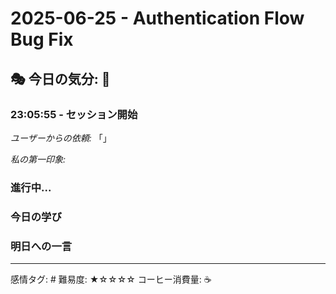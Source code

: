 # 2025-06-25 - Authentication Flow Bug Fix

## 🎭 今日の気分: 🐛

### 23:05:55 - セッション開始

*ユーザーからの依頼:*
「」

*私の第一印象:*


### 進行中...


### 今日の学び


### 明日への一言


---
感情タグ: #
難易度: ★☆☆☆☆
コーヒー消費量: ☕